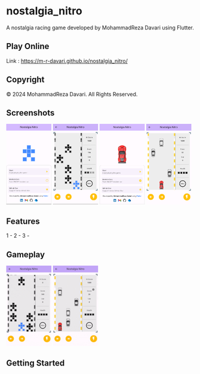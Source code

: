 # nostalgia_nitro

A nostalgia racing game developed by MohammadReza Davari using Flutter.

## Play Online
Link : https://m-r-davari.github.io/nostalgia_nitro/

## Copyright
© 2024 MohammadReza Davari. All Rights Reserved.

## Screenshots
<img src="https://raw.githubusercontent.com/m-r-davari/nostalgia_nitro/dev/samples/sc1.png" alt="sc1" width="24%"/> <img src="https://raw.githubusercontent.com/m-r-davari/nostalgia_nitro/dev/samples/sc3.png" alt="sc3" width="24%"/> <img src="https://raw.githubusercontent.com/m-r-davari/nostalgia_nitro/dev/samples/sc2.png" alt="sc2" width="24%"/> <img src="https://raw.githubusercontent.com/m-r-davari/nostalgia_nitro/dev/samples/sc4.png" alt="sc4" width="24%"/>

## Features
1 -
2 -
3 -

## Gameplay
<img src="https://raw.githubusercontent.com/m-r-davari/nostalgia_nitro/dev/samples/gp1.gif" alt="gp1" width="24%"/> <img src="https://raw.githubusercontent.com/m-r-davari/nostalgia_nitro/dev/samples/gp2.gif" alt="gp2" width="24%"/>

## Getting Started


